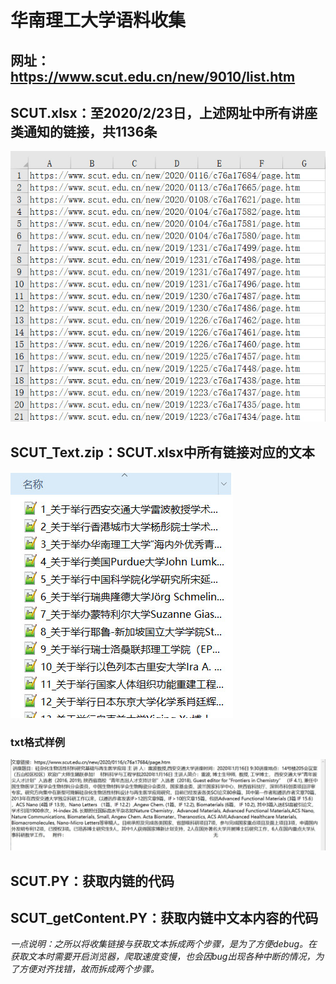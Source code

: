 # 华南理工大学语料收集
## 网址：https://www.scut.edu.cn/new/9010/list.htm
## SCUT.xlsx：至2020/2/23日，上述网址中所有讲座类通知的链接，共1136条
![Image text](https://github.com/JJYDXFS/little-innovation/blob/master/Text_Materials/Website/SCUT/img/SCUT.jpg?raw=true)
## SCUT_Text.zip：SCUT.xlsx中所有链接对应的文本
![Image text](https://github.com/JJYDXFS/little-innovation/blob/master/Text_Materials/Website/SCUT/img/SCUT_content.jpg?raw=true)
### txt格式样例
![Image text](https://github.com/JJYDXFS/little-innovation/blob/master/Text_Materials/Website/SCUT/img/example.jpg?raw=true)
## SCUT.PY：获取内链的代码
## SCUT_getContent.PY：获取内链中文本内容的代码
*一点说明：之所以将收集链接与获取文本拆成两个步骤，是为了方便debug。在获取文本时需要开启浏览器，爬取速度变慢，也会因bug出现各种中断的情况，为了方便对齐找错，故而拆成两个步骤。*
